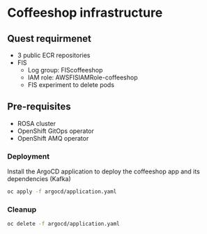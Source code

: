# Coffeeshop infrastructure

## Quest requirmenet

- 3 public ECR repositories
- FIS
  - Log group: FIScoffeeshop
  - IAM role: AWSFISIAMRole-coffeeshop
  - FIS experiment to delete pods

## Pre-requisites

- ROSA cluster
- OpenShift GitOps operator
- OpenShift AMQ operator

### Deployment

Install the ArgoCD application to deploy the coffeeshop app and its dependencies (Kafka)

```bash
oc apply -f argocd/application.yaml
```

### Cleanup

```bash
oc delete -f argocd/application.yaml
```
